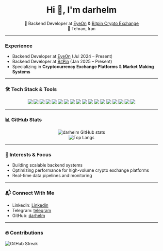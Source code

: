 <h1 align="center">Hi 👋, I'm darhelm</h1>

<p align="center">
  🧠 Backend Developer at <a href="https://eyeon.team">EyeOn</a> & <a href="https://bitpin.ir">Bitpin Crypto Exchange</a>  
  <br>
  📍 Tehran, Iran
</p>

---

### Experience
-  Backend Developer at [EyeOn](https://eyeon.team) (Jul 2024 – Present)
-  Backend Developer at [BitPin](https://bitpin.ir) (Jan 2025 – Present)
-  Specializing in **Cryptocurrency Exchange Platforms** & **Market Making Systems**

---

### 🛠 Tech Stack & Tools

<p align="center">
  <img src="https://img.shields.io/badge/Python-3776AB?style=for-the-badge&logo=python&logoColor=white"/>
  <img src="https://img.shields.io/badge/FastAPI-009688?style=for-the-badge&logo=fastapi&logoColor=white"/>
  <img src="https://img.shields.io/badge/NestJS-E0234E?style=for-the-badge&logo=nestjs&logoColor=white"/>
  <img src="https://img.shields.io/badge/AdminJS-222?style=for-the-badge&logo=javascript&logoColor=white"/>
  <img src="https://img.shields.io/badge/Prisma-2D3748?style=for-the-badge&logo=prisma&logoColor=white"/>
  <img src="https://img.shields.io/badge/Node.js-43853D?style=for-the-badge&logo=node-dot-js&logoColor=white"/>
  <img src="https://img.shields.io/badge/TypeScript-3178C6?style=for-the-badge&logo=typescript&logoColor=white"/>
  <img src="https://img.shields.io/badge/JavaScript-F7DF1E?style=for-the-badge&logo=javascript&logoColor=black"/>
  <img src="https://img.shields.io/badge/PostgreSQL-4169E1?style=for-the-badge&logo=postgresql&logoColor=white"/>
  <img src="https://img.shields.io/badge/Redis-DC382D?style=for-the-badge&logo=redis&logoColor=white"/>
  <img src="https://img.shields.io/badge/Docker-2496ED?style=for-the-badge&logo=docker&logoColor=white"/>
  <img src="https://img.shields.io/badge/Linux-FCC624?style=for-the-badge&logo=linux&logoColor=black"/>
  <img src="https://img.shields.io/badge/Git-F05032?style=for-the-badge&logo=git&logoColor=white"/>
  <img src="https://img.shields.io/badge/Nginx-009639?style=for-the-badge&logo=nginx&logoColor=white"/>
  <img src="https://img.shields.io/badge/Bash-4EAA25?style=for-the-badge&logo=gnubash&logoColor=white"/>
  <img src="https://img.shields.io/badge/Grafana-F46800?style=for-the-badge&logo=grafana&logoColor=white"/>
  <img src="https://img.shields.io/badge/InfluxDB-22ADF6?style=for-the-badge&logo=influxdb&logoColor=white"/>
  <img src="https://img.shields.io/badge/Loki-000000?style=for-the-badge&logo=loki&logoColor=white"/>
</p>

---

### 📊 GitHub Stats

<p align="center">
  <img src="https://github-readme-stats.vercel.app/api?username=darhelm&show_icons=true&theme=radical" alt="darhelm GitHub stats"/>
  <br>
  <img src="https://github-readme-stats.vercel.app/api/top-langs/?username=darhelm&layout=compact&theme=radical" alt="Top Langs"/>
</p>

---

### 🧠 Interests & Focus
- Building scalable backend systems
- Optimizing performance for high-volume crypto exchange platforms
- Real-time data pipelines and monitoring

---

### 📬 Connect With Me
-  Linkedin: [Linkedin](https://www.linkedin.com/in/mehrad-hadizadeh-50456893/)
-  Telegram: [telegram](https://t.me/amradhelm)
-  GitHub: [darhelm](https://github.com/darhelm)

---

### 🔥 Contributions

![GitHub Streak](https://streak-stats.demolab.com?user=darhelm&theme=radical&hide_border=true)
